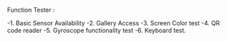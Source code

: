 Function Tester :

-1. Basic Sensor Availability
-2. Gallery Access
-3. Screen Color test
-4. QR code reader
-5. Gyroscope functionality test
-6. Keyboard test.
